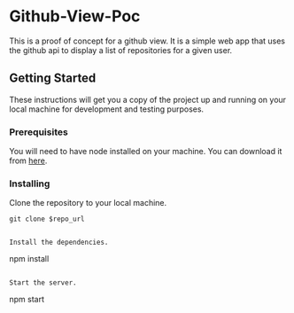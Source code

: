 # Github-View-Poc

This is a proof of concept for a github view. It is a simple web app that uses the github api to display a list of repositories for a given user.

## Getting Started

These instructions will get you a copy of the project up and running on your local machine for development and testing purposes.

### Prerequisites

You will need to have node installed on your machine. You can download it from [here](https://nodejs.org/en/download/).

### Installing

Clone the repository to your local machine.

```
git clone $repo_url
```
```

Install the dependencies.

```
npm install
```

Start the server.

```
npm start
```